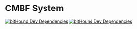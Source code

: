 # CMBF System

[![bitHound Dev Dependencies](https://www.bithound.io/github/Covistra/covistra-core/badges/devDependencies.svg)](https://www.bithound.io/github/Covistra/covistra-core/master/dependencies/npm)
[![bitHound Dev Dependencies](https://www.bithound.io/github/Covistra/hapi-plugin-covistra-system/badges/devDependencies.svg)](https://www.bithound.io/github/Covistra/hapi-plugin-covistra-system/master/dependencies/npm)
